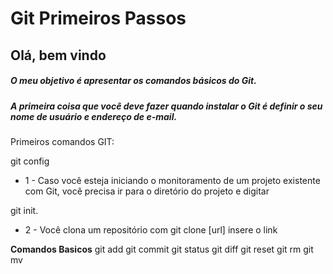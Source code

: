 # Git Primeiros Passos

## Olá, bem vindo ##

##### O meu objetivo é apresentar os comandos básicos do Git.

##### A primeira coisa que você deve fazer quando instalar o Git é definir o seu nome de usuário e endereço de e-mail.

Primeiros comandos GIT:

git config 

- 1 - Caso você esteja iniciando o monitoramento de um projeto existente com Git, você precisa ir para o diretório do projeto e digitar

git init.

- 2 - Você clona um repositório com git clone [url]  insere o link

**Comandos Basicos**
git add
git commit
git status
git diff
git reset
git rm 
git mv  
